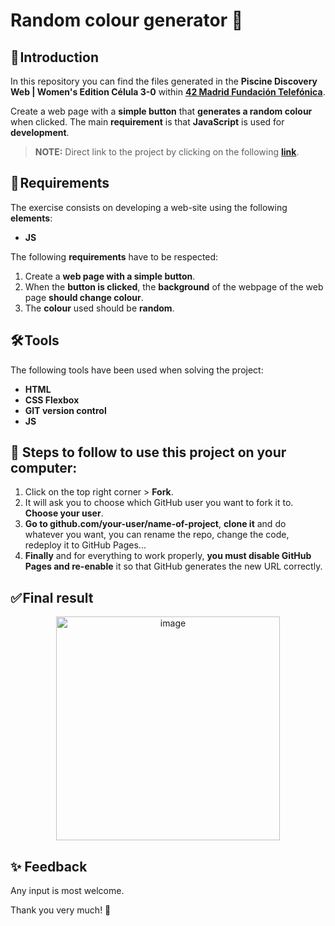 # Random colour generator 🎨 


## 🚀 Introduction

In this repository you can find the files generated in the **Piscine Discovery Web | Women's Edition Célula 3-0** within **[42 Madrid Fundación Telefónica](https://www.42madrid.com/)**.

Create a web page with a **simple button** that **generates a random colour** when clicked. The main **requirement** is that **JavaScript** is used for **development**.

> **NOTE:** Direct link to the project by clicking on the following **[link](https://marocena26.github.io/random-colour-generator/)**.

## 📝 Requirements

The exercise consists on developing a web-site using the following **elements**:

- **JS**

The following **requirements** have to be respected:

1. Create a **web page with a simple button**. 
2. When the **button is clicked**, the **background** of the webpage of the web page **should change colour**. 
3. The **colour** used should be **random**.

## 🛠️ Tools

The following tools have been used when solving the project:

- **HTML**
- **CSS Flexbox**
- **GIT version control**
- **JS**

## 💾 Steps to follow to use this project on your computer:

1. Click on the top right corner > **Fork**.
2. It will ask you to choose which GitHub user you want to fork it to. **Choose your user**.
3. **Go to github.com/your-user/name-of-project**, **clone it** and do whatever you want, you can rename the repo, change the code, redeploy it to GitHub Pages...
4. **Finally** and for everything to work properly, **you must disable GitHub Pages and re-enable** it so that GitHub generates the new URL correctly.


## ✅ Final result
<div id="header" align="center">
<img width="358" alt="image" src="https://user-images.githubusercontent.com/113302094/214377855-a68a5a98-ebce-4cf6-8c2b-2e2e8aff44f5.png">
</div>

## ✨ Feedback 

Any input is most welcome.

Thank you very much! 🤗
